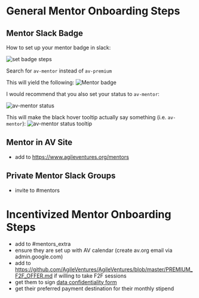 General Mentor Onboarding Steps
===============================

Mentor Slack Badge
------------------

How to set up your mentor badge in slack:

![set badge steps](https://dl.dropbox.com/s/u7p6bf4cm69ldkt/Screenshot%202018-05-10%2012.07.59.png?dl=0)

Search for `av-mentor` instead of `av-premium`
 
This will yield the following:
![Mentor badge](https://dl.dropbox.com/s/gmh0654y5nkzy9u/Screenshot%202018-05-10%2006.21.45.png)
 
I would recommend that you also set your status to `av-mentor`:
 
![av-mentor status](https://dl.dropbox.com/s/3ubxgeezo548ze6/Screenshot%202018-05-10%2012.14.39.png?dl=0)
 
This will make the black hover tooltip actually say something (i.e. `av-mentor`):
![av-mentor status tooltip](https://dl.dropbox.com/s/f1de08ox5kak36v/Screenshot%202018-05-10%2006.18.22.png)


Mentor in AV Site
------------------

* add to https://www.agileventures.org/mentors

Private Mentor Slack Groups
---------------------------

* invite to #mentors

Incentivized Mentor Onboarding Steps
===============================

* add to #mentors_extra
* ensure they are set up with AV calendar (create av.org email via admin.google.com)
* add to https://github.com/AgileVentures/AgileVentures/blob/master/PREMIUM_F2F_OFFER.md if willing to take F2F sessions
* get them to sign [data confidentiality form](http://bit.ly/AV-confidentiality)
* get their preferred payment destination for their monthly stipend
